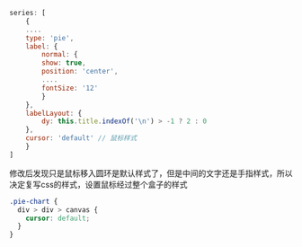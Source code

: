 ```js
series: [
    {
    ....
    type: 'pie',
    label: {
        normal: {
        show: true,
        position: 'center',
        ....
        fontSize: '12'
        }
    },
    labelLayout: {
        dy: this.title.indexOf('\n') > -1 ? 2 : 0
    },
    cursor: 'default' // 鼠标样式
    }
]
```

修改后发现只是鼠标移入圆环是默认样式了，但是中间的文字还是手指样式，所以决定复写css的样式，设置鼠标经过整个盒子的样式

```css
.pie-chart {
  div > div > canvas {
    cursor: default;
  }
}
```
